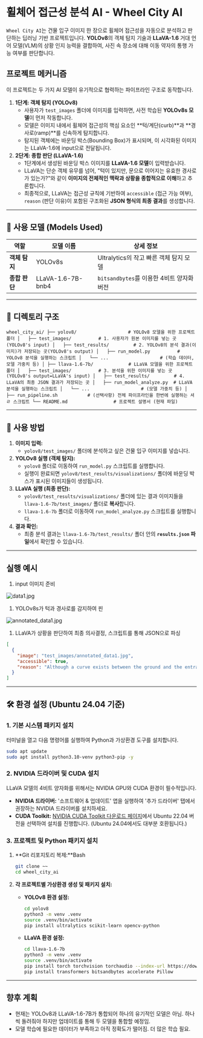 # 휠체어 접근성 분석 AI - Wheel City AI

`Wheel City AI`는 건물 입구 이미지 한 장으로 휠체어 접근성을 자동으로 분석하고 판단하는 딥러닝 기반 프로젝트입니다. **YOLOv8**의 객체 탐지 기술과 **LLaVA-1.6** 거대 언어 모델(VLM)의 상황 인지 능력을 결합하여, 사진 속 장소에 대해 이동 약자의 통행 가능 여부를 판단합니다.

## 프로젝트 메커니즘

이 프로젝트는 두 가지 AI 모델이 유기적으로 협력하는 파이프라인 구조로 동작합니다.

1. **1단계: 객체 탐지 (YOLOv8)**
    - 사용자가 `test_images` 폴더에 이미지를 입력하면, 사전 학습된 **YOLOv8s 모델**이 먼저 작동합니다.
    - 모델은 이미지 내에서 휠체어 접근성의 핵심 요소인 **턱/계단(curb)**과 **경사로(ramp)**를 신속하게 탐지합니다.
    - 탐지된 객체에는 바운딩 박스(Bounding Box)가 표시되며, 이 시각화된 이미지는 LLaVA-1.6에 input으로 전달됩니다.
2. **2단계: 종합 판단 (LLaVA-1.6)**
    - 1단계에서 생성된 바운딩 박스 이미지를 **LLaVA-1.6 모델**이 입력받습니다.
    - LLaVA는 단순 객체 유무를 넘어, "턱이 있지만, 문으로 이어지는 유효한 경사로가 있는가?"와 같이 **이미지의 전체적인 맥락과 상황을 종합적으로 이해**하고 추론합니다.
    - 최종적으로, LLaVA는 접근성 규칙에 기반하여 `accessible` (접근 가능 여부), `reason` (판단 이유)이 포함된 구조화된 **JSON 형식의 최종 결과**를 생성합니다.

---

## 🤖 사용 모델 (Models Used)

| 역할 | 모델 이름 | 상세 정보 |
| --- | --- | --- |
| **객체 탐지** | YOLOv8s | Ultralytics의 작고 빠른 객체 탐지 모델 |
| **종합 판단** | LLaVA-1.6-7B-bnb4 | `bitsandbytes`를 이용한 4비트 양자화 버전 |

---

## 📂 디렉토리 구조

`wheel_city_ai/
├── yolov8/                   # YOLOv8 모델을 위한 프로젝트 폴더
│   ├── test_images/          # 1. 사용자가 원본 이미지를 넣는 곳(YOLOv8's input)
│   ├── test_results/         # 2. YOLOv8의 분석 결과(이미지)가 저장되는 곳(YOLOv8's output)
│   ├── run_model.py          # YOLOv8 분석을 실행하는 스크립트
│   └── ...                   # (학습 데이터, 모델 가중치 등)
│
├── llava-1.6-7b/             # LLaVA 모델을 위한 프로젝트 폴더
│   ├── test_images/          # 3. 분석을 위한 이미지를 넣는 곳 (YOLOv8's output=LLaVA's input)
│   ├── test_results/         # 4. LLaVA의 최종 JSON 결과가 저장되는 곳
│   ├── run_model_analyze.py  # LLaVA 분석을 실행하는 스크립트
│   └── ...                   # (모델 가중치 등)
│
├── run_pipeline.sh           # (선택사항) 전체 파이프라인을 한번에 실행하는 셔ㄹ 스크립트
└── README.md                 # 프로젝트 설명서 (현재 파일)`

---

## 🚀 사용 방법

1. **이미지 입력:**
    - `yolov8/test_images/` 폴더에 분석하고 싶은 건물 입구 이미지를 넣습니다.
2. **YOLOv8 실행 (객체 탐지):**
    - `yolov8` 폴더로 이동하여 `run_model.py` 스크립트를 실행합니다.
    - 실행이 완료되면 `yolov8/test_results/visualizations/` 폴더에 바운딩 박스가 표시된 이미지들이 생성됩니다.
3. **LLaVA 실행 (최종 판단):**
    - `yolov8/test_results/visualizations/` 폴더에 있는 결과 이미지들을 `llava-1.6-7b/test_images/` 폴더로 **복사**합니다.
    - `llava-1.6-7b` 폴더로 이동하여 `run_model_analyze.py` 스크립트를 실행합니다.
4. **결과 확인:**
    - 최종 분석 결과는 `llava-1.6-7b/test_results/` 폴더 안의 **`results.json` 파일**에서 확인할 수 있습니다.

---

## 실행 예시

1. input 이미지 준비

![data1.jpg](attachment:e020c07f-969f-4d70-9195-49c5b8fa777a:data1.jpg)

1. YOLOv8s가 턱과 경사로를 감지하여 핀

![annotated_data1.jpg](attachment:2b8e51f6-cb8f-4453-9ab4-c24319ec5bad:annotated_data1.jpg)

1. LLaVA가 상황을 판단하여 최종 의사결정, 스크립트를 통해 JSON으로 파싱

```json
[
  {
    "image": "test_images/annotated_data1.jpg",
    "accessible": true,
    "reason": "Although a curve exists between the ground and the entrance to the store, a wheelchair can pass through through the ramp."
  }
]
```

---

## 🛠️ 환경 설정 (Ubuntu 24.04 기준)

### 1. 기본 시스템 패키지 설치

터미널을 열고 다음 명령어를 실행하여 Python과 가상환경 도구를 설치합니다.

```bash
sudo apt update
sudo apt install python3.10-venv python3-pip -y
```

### 2. NVIDIA 드라이버 및 CUDA 설치

LLaVA 모델의 4비트 양자화를 위해서는 NVIDIA GPU와 CUDA 환경이 필수적입니다.

- **NVIDIA 드라이버:** '소프트웨어 & 업데이트' 앱을 실행하여 '추가 드라이버' 탭에서 권장하는 NVIDIA 드라이버를 설치하세요.
- **CUDA Toolkit:** [NVIDIA CUDA Toolkit 다운로드 페이지](https://developer.nvidia.com/cuda-downloads)에서 Ubuntu 22.04 버전을 선택하여 설치를 진행합니다. (Ubuntu 24.04에서도 대부분 호환됩니다.)

### 3. 프로젝트 및 Python 패키지 설치

1. **Git 리포지토리 복제:**Bash
    
    ```bash
    git clone ~~
    cd wheel_city_ai
    ```
    
2. **각 프로젝트별 가상환경 생성 및 패키지 설치:**
    - **YOLOv8 환경 설정:**
        
        ```bash
        cd yolov8
        python3 -m venv .venv
        source .venv/bin/activate
        pip install ultralytics scikit-learn opencv-python
        ```
        
    - **LLaVA 환경 설정:**
        
        ```bash
        cd llava-1.6-7b
        python3 -m venv .venv
        source .venv/bin/activate
        pip install torch torchvision torchaudio --index-url https://download.pytorch.org/whl/cu121
        pip install transformers bitsandbytes accelerate Pillow
        ```
        

---

## 향후 계획

- 현재는 YOLOv8과 LLaVA-1.6-7B가 통합되어 하나의 유기적인 모델은 아님. 하나씩 돌려줘야 하지만 업데이트를 통해 두 모델을 통합할 예정임.
- 모델 학습에 필요한 데이터가 부족하고 아직 정확도가 떨어짐. 더 많은 학습 필요.
